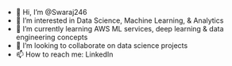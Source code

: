 - 👋 Hi, I’m @Swaraj246
- 👀 I’m interested in Data Science, Machine Learning, & Analytics
- 🌱 I’m currently learning AWS ML services, deep learning & data engineering concepts
- 💞️ I’m looking to collaborate on data science projects
- 📫 How to reach me: LinkedIn

<!---
Swaraj246/Swaraj246 is a ✨ special ✨ repository because its `README.md` (this file) appears on your GitHub profile.
You can click the Preview link to take a look at your changes.
--->
